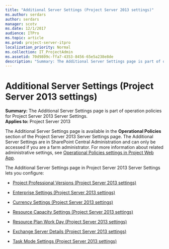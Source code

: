 ```yaml
---
title: "Additional Server Settings (Project Server 2013 settings)"
ms.author: serdars
author: serdars
manager: scotv
ms.date: 12/1/2017
audience: ITPro
ms.topic: article
ms.prod: project-server-itpro
localization_priority: Normal
ms.collection: IT_ProjectAdmin
ms.assetid: 70d9809c-ffa7-4353-8456-65e5a238e8de
description: "Summary: The Additional Server Settings page is part of operation policies for Project Server 2013 Server Settings."
---
```


# Additional Server Settings (Project Server 2013 settings)
 
 **Summary:** The Additional Server Settings page is part of operation policies for Project Server 2013 Server Settings.<br/>
**Applies to:** Project Server 2013
  
The Additional Server Settings page is available in the **Operational Policies** section of the Project Server 2013 Server Settings page. The Additional Server Settings are in SharePoint Central Administration and can only be accessed if you are a farm administrator. For more information about related administrative settings, see [Operational Policies settings in Project Web App](./project-server-2013-and-2016.md).
  
The Additional Server Settings page in Project Server 2013 Server Settings lets you configure:
  
- [Project Professional Versions (Project Server 2013 settings)](project-professional-versionsproject-server-2013-settings.md)
    
- [Enterprise Settings (Project Server 2013 settings)](enterprise-settings-project-server-2013-settings.md)
    
- [Currency Settings (Project Server 2013 settings)](currency-settings-project-server-2013-settings.md)
    
- [Resource Capacity Settings (Project Server 2013 settings)](resource-capacity-settings-project-server-2013-settings.md)
    
- [Resource Plan Work Day (Project Server 2013 settings)](resource-plan-work-day-project-server-2013-settings.md)
    
- [Exchange Server Details (Project Server 2013 settings)](exchange-server-details-project-server-2013-settings.md)
    
- [Task Mode Settings (Project Server 2013 settings)](task-mode-settings-project-server-2013-settings.md)

